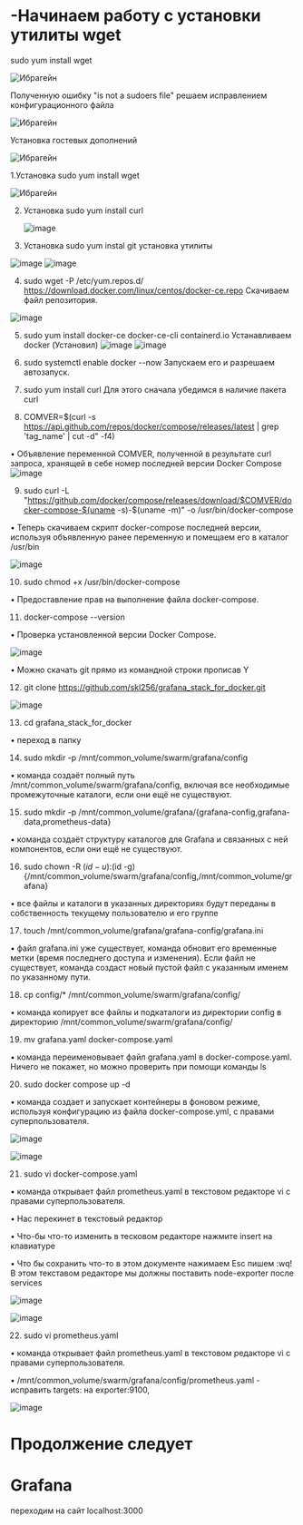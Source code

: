 # -Начинаем работу с установки утилиты wget

sudo yum install wget


![Ибрагейн](https://github.com/user-attachments/assets/a4b8d23f-bb36-45c0-bfea-cdfe297b588b)

Полученную ошибку "is not a sudoers file" решаем исправлением конфигурационного файла

![Ибрагейн](https://github.com/user-attachments/assets/5fab7563-f9b7-4dac-87e9-9bfcf5af549b)


Установка гостевых дополнений 

![Ибрагейн](https://github.com/user-attachments/assets/9596fc5f-52bd-4764-b390-cfa75080c7a6)

1.Установка sudo yum install wget

![Ибрагейн](https://github.com/user-attachments/assets/ac6e1134-f69a-49c2-84a8-0aae1b64ba5a)

2. Установка sudo yum install curl

   ![image](https://github.com/user-attachments/assets/f1906bf4-901e-48bf-be05-b8f2ccb4e6b5)

3. Установка sudo yum instal git
   установка утилиты

![image](https://github.com/user-attachments/assets/aab9cad5-eca4-410d-879f-bdee25080b6d)
![image](https://github.com/user-attachments/assets/5ac4f47a-bc92-4b1f-a37b-86bc04ace82e)


4. sudo wget -P /etc/yum.repos.d/ https://download.docker.com/linux/centos/docker-ce.repo
   Скачиваем файл репозитория.

![image](https://github.com/user-attachments/assets/314937e1-7b3f-4c7e-aaa4-39b4af7b86c9)

5. sudo yum install docker-ce docker-ce-cli containerd.io
   Устанавливаем docker (Установил)
![image](https://github.com/user-attachments/assets/d982628f-8b01-49a0-bdd8-5f85dc385293)
![image](https://github.com/user-attachments/assets/f70f79b6-c321-47fc-a5e7-76bd2750ee47)

6. sudo systemctl enable docker --now
   Запускаем его и разрешаем автозапуск.
7. sudo yum install curl
Для этого сначала убедимся в наличие пакета curl

8. COMVER=$(curl -s https://api.github.com/repos/docker/compose/releases/latest | grep 'tag_name' | cut -d\" -f4)

• Объявление переменной COMVER, полученной в результате curl запроса, хранящей в себе номер последней версии Docker Compose
![image](https://github.com/user-attachments/assets/14344e8c-2442-4df8-96ca-b03f3a9ed3bd)

9. sudo curl -L "https://github.com/docker/compose/releases/download/$COMVER/docker-compose-$(uname -s)-$(uname -m)" -o /usr/bin/docker-compose

• Теперь скачиваем скрипт docker-compose последней версии, используя объявленную ранее переменную и помещаем его в каталог /usr/bin

![image](https://github.com/user-attachments/assets/07185c16-bfb1-49da-91de-702e21c879e3)

10. sudo chmod +x /usr/bin/docker-compose

• Предоставление прав на выполнение файла docker-compose.

11. docker-compose --version

• Проверка установленной версии Docker Compose.

![image](https://github.com/user-attachments/assets/8d95fff2-85b7-4574-85cc-fc75e8aa225e)

• Можно скачать git прямо из командной строки прописав Y

12. git clone https://github.com/skl256/grafana_stack_for_docker.git

![image](https://github.com/user-attachments/assets/47eabedc-7e93-43ff-ab93-d3b8d73ea4ac)

13. cd grafana_stack_for_docker

• переход в папку

14. sudo mkdir -p /mnt/common_volume/swarm/grafana/config

• команда создаёт полный путь /mnt/common_volume/swarm/grafana/config, включая все необходимые промежуточные каталоги, если они ещё не существуют.

15. sudo mkdir -p /mnt/common_volume/grafana/{grafana-config,grafana-data,prometheus-data}

• команда создаёт структуру каталогов для Grafana и связанных с ней компонентов, если они ещё не существуют.

16. sudo chown -R $(id -u):$(id -g) {/mnt/common_volume/swarm/grafana/config,/mnt/common_volume/grafana}

• все файлы и каталоги в указанных директориях будут переданы в собственность текущему пользователю и его группе

17. touch /mnt/common_volume/grafana/grafana-config/grafana.ini

• файл grafana.ini уже существует, команда обновит его временные метки (время последнего доступа и изменения). Если файл не существует, команда создаст новый пустой файл с указанным именем по указанному пути.

18. cp config/* /mnt/common_volume/swarm/grafana/config/

• команда копирует все файлы и подкаталоги из директории config в директорию /mnt/common_volume/swarm/grafana/config/

19. mv grafana.yaml docker-compose.yaml 

• команда переименовывает файл grafana.yaml в docker-compose.yaml. Ничего не покажет, но можно проверить при помощи команды ls

20. sudo docker compose up -d

• команда создает и запускает контейнеры в фоновом режиме, используя конфигурацию из файла docker-compose.yml, с правами суперпользователя.

![image](https://github.com/user-attachments/assets/b4520813-766a-4f79-ae15-b37eabf4fe0e)

![image](https://github.com/user-attachments/assets/e0f68f60-bf63-4c33-bfe5-ce5d8321ff5f)

21. sudo vi docker-compose.yaml

• команда открывает файл prometheus.yaml в текстовом редакторе vi с правами суперпользователя.

• Нас перекинет в текстовый редактор

• Что-бы что-то изменить в тесковом редакторе нажмите insert на клавиатуре

• Что бы сохранить что-то в этом документе нажимаем Esc пишем :wq! В этом текставом редакторе мы должны поставить node-exporter после services

![image](https://github.com/user-attachments/assets/8f08dfd6-c010-469e-b2f1-98af5d11bea4)

![image](https://github.com/user-attachments/assets/155da492-d436-4d8c-a162-215d4167883b)

22. sudo vi prometheus.yaml 

• команда открывает файл prometheus.yaml в текстовом редакторе vi с правами суперпользователя.

• /mnt/common_volume/swarm/grafana/config/prometheus.yaml - исправить targets: на exporter:9100,

![image](https://github.com/user-attachments/assets/5479e6be-1f53-465b-b542-dd5c1a2a21b2)

<h1>Продолжение следует</h1>

<h1>Grafana</h1>

переходим на сайт localhost:3000














